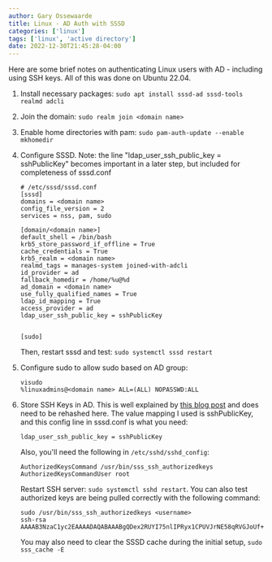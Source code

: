 ```yaml
---
author: Gary Ossewaarde
title: Linux - AD Auth with SSSD
categories: ['linux']
tags: ['linux', 'active directory']
date: 2022-12-30T21:45:28-04:00
---
```


Here are some brief notes on authenticating Linux users with AD - including using SSH keys. All of this was done on Ubuntu 22.04. 

<!--more-->

1. Install necessary packages: `sudo apt install sssd-ad sssd-tools realmd adcli`

2. Join the domain: `sudo realm join <domain name>`

3. Enable home directories with pam: `sudo pam-auth-update --enable mkhomedir`

4. Configure SSSD. Note: the line "ldap_user_ssh_public_key = sshPublicKey" becomes important in a later step, but included for completeness of sssd.conf

    ```
    # /etc/sssd/sssd.conf
    [sssd]
    domains = <domain name>
    config_file_version = 2
    services = nss, pam, sudo

    [domain/<domain name>]
    default_shell = /bin/bash
    krb5_store_password_if_offline = True
    cache_credentials = True
    krb5_realm = <domain name>
    realmd_tags = manages-system joined-with-adcli
    id_provider = ad
    fallback_homedir = /home/%u@%d
    ad_domain = <domain name>
    use_fully_qualified_names = True
    ldap_id_mapping = True
    access_provider = ad
    ldap_user_ssh_public_key = sshPublicKey


    [sudo]

    ```
    Then, restart sssd and test: `sudo systemctl sssd restart`

5. Configure sudo to allow sudo based on AD group: 
    ```
    visudo
    %linuxadmins@<domain name> ALL=(ALL) NOPASSWD:ALL
    ```

6. Store SSH Keys in AD. This is well explained by [this blog post](https://blog.laslabs.com/2016/08/storing-ssh-keys-in-active-directory/) and does need to be rehashed here. The value mapping I used is sshPublicKey, and this config line in sssd.conf is what you need:
    ```
    ldap_user_ssh_public_key = sshPublicKey
    ```
    Also, you'll need the following in `/etc/sshd/sshd_config`:
    ```
    AuthorizedKeysCommand /usr/bin/sss_ssh_authorizedkeys
    AuthorizedKeysCommandUser root
    ```
    Restart SSH server: `sudo systemctl sshd restart`. You can also test authorized keys are being pulled correctly with the following command: 
    ```
    sudo /usr/bin/sss_ssh_authorizedkeys <username>
    ssh-rsa AAAAB3NzaC1yc2EAAAADAQABAAABgQDex2RUYI75nlIPRyx1CPUVJrNE58qRVGJoUf+/Oq2xWBxAKjoksXYdyvCvNBijr56SBj7Zhze+LWUynlBD+Lp1afPtKft0qeltm7N7E9PKaIKUClxuSMnNJ/+Hr28k8+vFQfY/sKHzUstbykBh575IVQGwvXsEIsD70zKjkyHEGkytsZqDk+N35gSC68mya86+CaXvWCMn3njNmdeiYoUfQbOjdVCtfd7oB7mCZOfO9MIPFIEqiyHkXVePuBd0uOO9DjIO+WhPNeMHK9B7loOgA5foeGMeFS/7Hrp+FsX7zOeJcOqzBgogRhvEx63aEFziH+/dEfJlvI/OBVdEyDdOyIl7vAsi3rrB8uHN40vrFcfcOgeKHys3LwMu+rib75unvq6l0dGQlytz5ZITOKsmprXvc= 
    ```
    You may also need to clear the SSSD cache during the initial setup, `sudo sss_cache -E`


